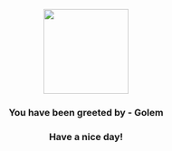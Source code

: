 <p align="center">
            <img src="https://raw.githubusercontent.com/PokeAPI/sprites/master/sprites/pokemon/76.png" width="150" height="150">
          </p>
          <h3 align="center">You have been greeted by - <b>Golem</b></h3>
          <h3 align="center">Have a nice day!</h3>
        
